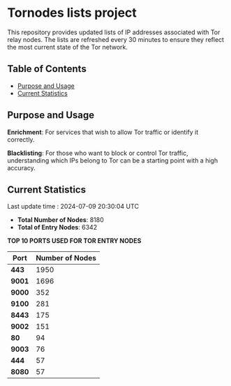 # Tornodes lists project

This repository provides updated lists of IP addresses associated with Tor relay nodes. The lists are refreshed every 30 minutes to ensure they reflect the most current state of the Tor network.

## Table of Contents

- [Purpose and Usage](#purpose-and-usage)
- [Current Statistics](#current-statistics)


## Purpose and Usage

**Enrichment**: For services that wish to allow Tor traffic or identify it correctly.

**Blacklisting**: For those who want to block or control Tor traffic, understanding which IPs belong to Tor can be a starting point with a high accuracy.

## Current Statistics

Last update time : 2024-07-09 20:30:04 UTC

- **Total Number of Nodes**: 8180
- **Total of Entry Nodes**: 6342

**TOP 10 PORTS USED FOR TOR ENTRY NODES**

| **Port** | **Number of Nodes** |
|------|-----------------|
| **443**   | 1950  |
| **9001**   | 1696  |
| **9000**   | 352  |
| **9100**   | 281  |
| **8443**   | 175  |
| **9002**   | 151  |
| **80**   | 94  |
| **9003**   | 76  |
| **444**   | 57  |
| **8080**   | 57  |

